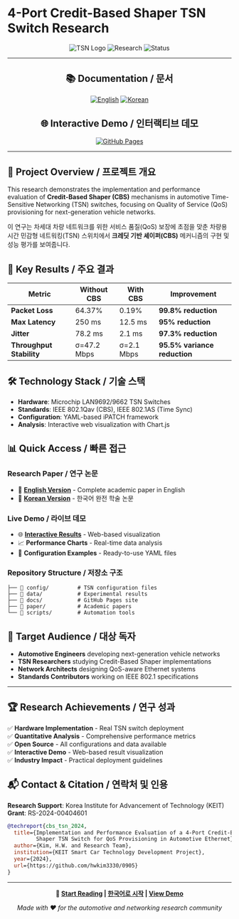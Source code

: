 # 4-Port Credit-Based Shaper TSN Switch Research

<div align="center">

![TSN Logo](https://img.shields.io/badge/TSN-IEEE%20802.1-blue?style=for-the-badge&logo=ieee)
![Research](https://img.shields.io/badge/Research-Automotive%20Ethernet-green?style=for-the-badge)
![Status](https://img.shields.io/badge/Status-Complete-success?style=for-the-badge)

---

## 📚 Documentation / 문서

[![English](https://img.shields.io/badge/📖_Full_Documentation-English-0066cc?style=for-the-badge)](README_EN.md)
[![Korean](https://img.shields.io/badge/📖_전체_문서-한국어-cc0000?style=for-the-badge)](README_KR.md)

## 🌐 Interactive Demo / 인터랙티브 데모

[![GitHub Pages](https://img.shields.io/badge/🚀_Live_Demo-GitHub_Pages-24292e?style=for-the-badge&logo=github)](https://hwkim3330.github.io/0905/)

---

</div>

## 🎯 Project Overview / 프로젝트 개요

This research demonstrates the implementation and performance evaluation of **Credit-Based Shaper (CBS)** mechanisms in automotive Time-Sensitive Networking (TSN) switches, focusing on Quality of Service (QoS) provisioning for next-generation vehicle networks.

이 연구는 차세대 차량 네트워크를 위한 서비스 품질(QoS) 보장에 초점을 맞춘 차량용 시간 민감형 네트워킹(TSN) 스위치에서 **크레딧 기반 셰이퍼(CBS)** 메커니즘의 구현 및 성능 평가를 보여줍니다.

## 🔬 Key Results / 주요 결과

| Metric | Without CBS | With CBS | Improvement |
|--------|-------------|----------|-------------|
| **Packet Loss** | 64.37% | 0.19% | **99.8% reduction** |
| **Max Latency** | 250 ms | 12.5 ms | **95% reduction** |
| **Jitter** | 78.2 ms | 2.1 ms | **97.3% reduction** |
| **Throughput Stability** | σ=47.2 Mbps | σ=2.1 Mbps | **95.5% variance reduction** |

## 🛠️ Technology Stack / 기술 스택

- **Hardware**: Microchip LAN9692/9662 TSN Switches
- **Standards**: IEEE 802.1Qav (CBS), IEEE 802.1AS (Time Sync)
- **Configuration**: YAML-based iPATCH framework
- **Analysis**: Interactive web visualization with Chart.js

## 📊 Quick Access / 빠른 접근

### Research Paper / 연구 논문
- 📄 **[English Version](README_EN.md)** - Complete academic paper in English
- 📄 **[Korean Version](README_KR.md)** - 한국어 완전 학술 논문

### Live Demo / 라이브 데모
- 🌐 **[Interactive Results](https://hwkim3330.github.io/0905/)** - Web-based visualization
- 📈 **Performance Charts** - Real-time data analysis
- 🔧 **Configuration Examples** - Ready-to-use YAML files

### Repository Structure / 저장소 구조
```
├── 📁 config/         # TSN configuration files
├── 📁 data/           # Experimental results
├── 📁 docs/           # GitHub Pages site
├── 📁 paper/          # Academic papers
└── 📁 scripts/        # Automation tools
```

## 🎯 Target Audience / 대상 독자

- **Automotive Engineers** developing next-generation vehicle networks
- **TSN Researchers** studying Credit-Based Shaper implementations  
- **Network Architects** designing QoS-aware Ethernet systems
- **Standards Contributors** working on IEEE 802.1 specifications

---

## 🏆 Research Achievements / 연구 성과

✅ **Hardware Implementation** - Real TSN switch deployment  
✅ **Quantitative Analysis** - Comprehensive performance metrics  
✅ **Open Source** - All configurations and data available  
✅ **Interactive Demo** - Web-based result visualization  
✅ **Industry Impact** - Practical deployment guidelines  

## 📬 Contact & Citation / 연락처 및 인용

**Research Support**: Korea Institute for Advancement of Technology (KEIT)  
**Grant**: RS-2024-00404601  

```bibtex
@techreport{cbs_tsn_2024,
  title={Implementation and Performance Evaluation of a 4-Port Credit-Based 
         Shaper TSN Switch for QoS Provisioning in Automotive Ethernet},
  author={Kim, H.W. and Research Team},
  institution={KEIT Smart Car Technology Development Project},
  year={2024},
  url={https://github.com/hwkim3330/0905}
}
```

---

<div align="center">

**🚀 [Start Reading](README_EN.md) | [한국어로 시작](README_KR.md) | [View Demo](https://hwkim3330.github.io/0905/)**

*Made with ❤️ for the automotive and networking research community*

</div>
